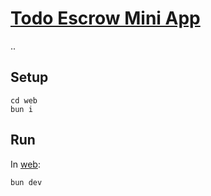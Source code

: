 # [Todo Escrow Mini App](https://t.me/todo_escrow_bot)

..

## Setup

```
cd web
bun i
```

## Run

In [web](web):

```
bun dev
```

